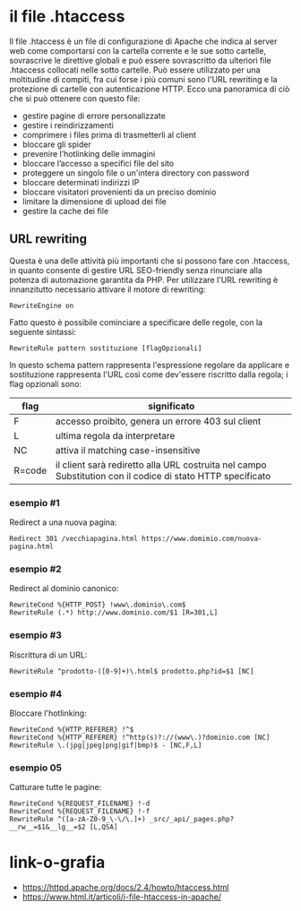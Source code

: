 # il file .htaccess
Il file .htaccess è un file di configurazione di Apache che indica al server web come comportarsi con la cartella corrente e le sue sotto cartelle, sovrascrive
le direttive globali e può essere sovrascritto da ulteriori file .htaccess collocati nelle sotto cartelle. Può essere utilizzato per una moltitudine di compiti,
fra cui forse i più comuni sono l'URL rewriting e la protezione di cartelle con autenticazione HTTP. Ecco una panoramica di ciò che si può ottenere con questo
file:

- gestire pagine di errore personalizzate
- gestire i reindirizzamenti
- comprimere i files prima di trasmetterli al client
- bloccare gli spider
- prevenire l’hotlinking delle immagini
- bloccare l’accesso a specifici file del sito
- proteggere un singolo file o un'intera directory con password
- bloccare determinati indirizzi IP
- bloccare visitatori provenienti da un preciso dominio
- limitare la dimensione di upload dei file
- gestire la cache dei file

## URL rewriting
Questa è una delle attività più importanti che si possono fare con .htaccess, in quanto consente di gestire URL SEO-friendly senza rinunciare alla potenza di automazione
garantita da PHP. Per utilizzare l'URL rewriting è innanzitutto necessario attivare il motore di rewriting:
```
RewriteEngine on
```
Fatto questo è possibile cominciare a specificare delle regole, con la seguente sintassi:
```
RewriteRule pattern sostituzione [flagOpzionali]
```
In questo schema pattern rappresenta l'espressione regolare da applicare e sostituzione rappresenta l'URL così come dev'essere riscritto dalla regola; i flag opzionali sono:

flag            | significato
----------------|----------------------------------------------------
F               | accesso proibito, genera un errore 403 sul client
L               | ultima regola da interpretare
NC              | attiva il matching case-insensitive
R=code          | il client sarà rediretto alla URL costruita nel campo Substitution con il codice di stato HTTP specificato

### esempio #1
Redirect a una nuova pagina:
```
Redirect 301 /vecchiapagina.html https://www.domimio.com/nuova-pagina.html
```
### esempio #2
Redirect al dominio canonico:
```
RewriteCond %{HTTP_POST} !www\.dominio\.com$
RewriteRule (.*) http://www.dominio.com/$1 [R=301,L]
```
### esempio #3
Riscrittura di un URL:
```
RewriteRule ^prodotto-([0-9]+)\.html$ prodotto.php?id=$1 [NC]
```
### esempio #4
Bloccare l'hotlinking:
```
RewriteCond %{HTTP_REFERER} !^$
RewriteCond %{HTTP_REFERER} !^http(s)?://(www\.)?dominio.com [NC]
RewriteRule \.(jpg|jpeg|png|gif|bmp)$ - [NC,F,L]
```
### esempio 05
Catturare tutte le pagine:
```
RewriteCond %{REQUEST_FILENAME} !-d
RewriteCond %{REQUEST_FILENAME} !-f
RewriteRule ^([a-zA-Z0-9_\-\/\.]+) _src/_api/_pages.php?__rw__=$1&__lg__=$2 [L,QSA]
```

# link-o-grafia
- https://httpd.apache.org/docs/2.4/howto/htaccess.html
- https://www.html.it/articoli/i-file-htaccess-in-apache/

